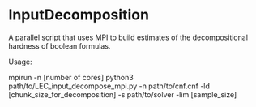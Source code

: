 # InputDecomposition

A parallel script that uses MPI to build estimates of the decompositional hardness of boolean formulas.



Usage:

mpirun -n [number of cores] python3 path/to/LEC_input_decompose_mpi.py -n path/to/cnf.cnf -ld [chunk_size_for_decomposition] -s path/to/solver -lim [sample_size]

